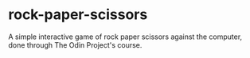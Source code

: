 # rock-paper-scissors

A simple interactive game of rock paper scissors against the computer, done through The Odin Project's course.